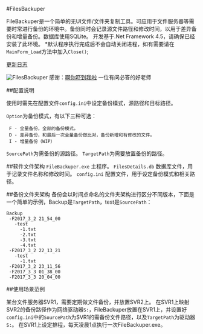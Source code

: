 #FilesBackuper

FileBackuper是一个简单的无UI文件/文件夹复制工具。可应用于文件服务器等需要时常进行备份的环境中。备份同时会记录源文件路径和修改时间，以用于差异备份和增量备份。数据库使用SQLite。
开发基于.Net Framework 4.5，请确保已经安装了此环境。
*默认程序执行完成后不会自动关闭进程，如有需要请在``MainForm_Load``方法中加入``Close()``;

[更新日志](https://git.oschina.net/famio/FilesBackuper/blob/master/Changelogs.md)

![FilesBackuper](https://www.famio.cn/io/post/pictures/badges/master.svg "来自绯末")
感谢：[啊你吓到我啦](https://git.oschina.net/augustpluscn)  一位有问必答的好老师

##配置说明

使用时需先在配置文件``config.ini``中设定备份模式，源路径和目标路径。

``Option``为备份模式，有以下三种可选：
```
 F - 全量备份，全部的备份模式。
 D - 差异备份，和最后一次全量备份做比对，备份新增和有修改的文件。
 I - 增量备份（WIP）
```

``SourcePath``为需备份的源路径。
``TargetPath``为需要放置备份的路径。

##软件文件架构
``FileBackuper.exe`` 主程序。
``FilesDetails.db`` 数据库文件，用于记录文件名称和修改时间。
``config.ini`` 配置文件，用于设定备份模式和相关路径。

##备份文件夹架构
备份会以时间点命名的文件夹架构进行区分不同版本，下面是一个简单的示例，Backup是``TargetPath``，test是``SourcePath``：
```
Backup
 -F2017_3_2 21_54_00
   -test
     -1.txt
     -2.txt
     -3.txt
     -4.txt
 -F2017_3_2 22_13_21
   -test
     -1.txt
 -F2017_3_2 23_11_56
 -F2017_3_3 01_38_00
 -F2017_3_3 20_04_00
```

##使用场景范例

某台文件服务器SVR1，需要定期做文件备份，并放置SVR2上。
在SVR1上映射SVR2的备份路径作为网络驱动器``S:``，FileBackuper放置在SVR1上，并设置好``config.ini``中的``SourcePath``为SVR1的需备份文件路径，以及``TargetPath``为驱动器``S:``。
在SVR1上设定排程，每天凌晨1点执行一次FileBackuper.exe。